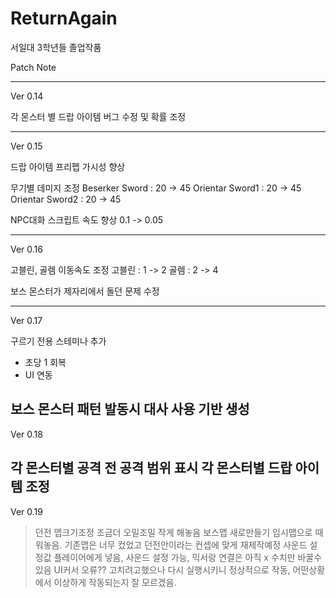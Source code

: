 # ReturnAgain
서일대 3학년들 졸업작품

Patch Note

-------------------------------------------------
Ver 0.14

각 몬스터 별 드랍 아이템 버그 수정 및 확률 조정

-------------------------------------------------
Ver 0.15

드랍 아이템 프리펩 가시성 향상

무기별 데미지 조정
  Beserker Sword : 20 -> 45
  Orientar Sword1 : 20 -> 45
  Orientar Sword2 : 20 -> 45

NPC대화 스크립트 속도 향상
  0.1 -> 0.05 

-------------------------------------------------
Ver 0.16

고블린, 골렘 이동속도 조정
고블린 : 1 -> 2
골렘 : 2 -> 4

보스 몬스터가 제자리에서 돌던 문제 수정

-------------------------------------------------
Ver 0.17

구르기 전용 스테미나 추가
 - 초당 1 회복
 - UI 연동

보스 몬스터 패턴 발동시 대사 사용 기반 생성
-------------------------------------------------
Ver 0.18

각 몬스터별 공격 전 공격 범위 표시
각 몬스터별 드랍 아이템 조정
-------------------------------------------------
Ver 0.19

> 던전 맵크기조정
조금더 오밀조밀 작게 해놓음
> 보스맵 새로만들기
임시맵으로 때워놓음. 기존맵은 너무 컸었고 던전안이라는 컨셉에 맞게 재제작예정
> 사운드 설정값 플레이어에게 넣음, 사운드 설정 가능, 믹서랑 연결은 아직 x 수치만 바꿀수있음
> UI커서 오류??
고치려고했으나 다시 실행시키니 정상적으로 작동, 어떤상황에서 이상하게 작동되는지 잘 모르겠음.
